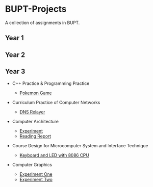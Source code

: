 # BUPT-Projects
A collection of assignments in BUPT.

## Year 1

## Year 2


## Year 3

- C++ Practice & Programming Practice
  - [Pokemon Game](https://github.com/WalkerJG/PokemonGame)
  
- Curriculum Practice of Computer Networks
  - [DNS Relayer](/Curriculum-Practice-of-Computer-Networks/)

- Computer Architecture
  - [Experiment](/Computer%20Architecture/report)
  - [Reading Report](/Computer%20Architecture/Experiment)
  
- Course Design for Microcomputer System and Interface Technique
  - [Keyboard and LED with 8086 CPU](/Course%20Design%20for%20Microcomputer%20System%20and%20Interface%20Technique)
  
- Computer Graphics
  - [Experiment One](/Computer%20Graphics/Experiment%20One)
  - [Experiment Two](/Computer%20Graphics/Experiment)
